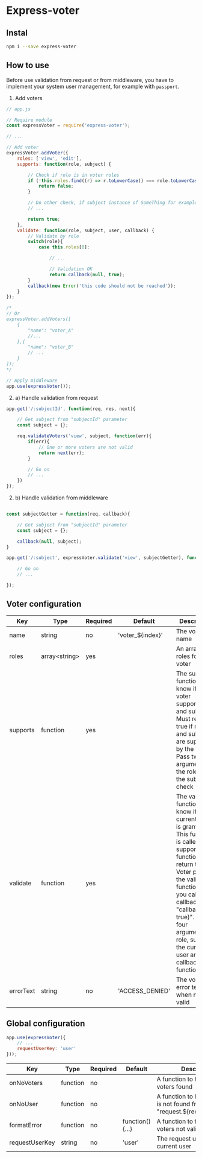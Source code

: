 # Express-voter

## Instal

```bash
npm i --save express-voter
```

## How to use

Before use validation from request or from middleware, you have to implement your system user management, for example with `passport`.

1. Add voters
```js
// app.js

// Require module
const expressVoter = require('express-voter');

// ...

// Add voter
expressVoter.addVoter({
    roles: ['view', 'edit'],
    supports: function(role, subject) {

        // Check if role is in voter roles
        if (!this.roles.find((r) => r.toLowerCase() === role.toLowerCase())) {
            return false;
        }

        // Do other check, if subject instance of SomeThing for example
        // ...

        return true;
    },
    validate: function(role, subject, user, callback) {
        // Validate by role
        switch(role){
            case this.roles[0]:

                // ... 

                // Validation OK
                return callback(null, true);
        }
        callback(new Error('this code should not be reached'));
    }
});

/*
// Or
expressVoter.addVoters([
    {
        "name": "voter_A"
        //...
    },{
        "name": "voter_B"
        // ...
    }
]);
*/

// Apply middleware
app.use(expressVoter());
```

2. a) Handle validation from request

```js
app.get('/:subjectId', function(req, res, next){

    // Get subject from "subjectId" parameter
    const subject = {};

    req.validateVoters('view', subject, function(err){
        if(err){
            // One or more voters are not valid
            return next(err);
        }

        // Go on
        // ...
    })
});
```

2. b) Handle validation from middleware

```js

const subjectGetter = function(req, callback){

    // Get subject from "subjectId" parameter
    const subject = {};

    callback(null, subject);
}

app.get('/:subject', expressVoter.validate('view', subjectGetter), function(req, res, next){

    // Go on
    // ...

});
```

## Voter configuration


| Key | Type | Required | Default | Description |
| --- | --- | --- | --- | --- |
| name| string | no | 'voter_${index}' | The voter name |
| roles | array\<string\> | yes |  | An array of roles for the voter |
| supports | function | yes |  | The supports function to know if the voter supports role and subject. Must return true if role and subject are supported by the voter. Pass two arguments, the role and the subject to check |
| validate | function | yes |  | The validate function to know if the current user is granted. This function is called if the supports function return true. Voter pass the validation function if you call callback like "callback(null, true)". Pass four arguments: role, subject, the current user and the callback function |
| errorText | string | no | 'ACCESS_DENIED' | The voter error text when not valid |

## Global configuration

```js
app.use(expressVoter({
    // ...
    requestUserKey: 'user'
}));
```

| Key | Type | Required | Default | Description |
| --- | --- | --- | --- | --- |
| onNoVoters | function | no |  | A function to handle on no voters found |
| onNoUser | function | no |  | A function to handle on user is not found from "request.${requestUserKey}" |
| formatError | function | no | function(){...} | A function to format error on voters not valid |
| requestUserKey | string | no | 'user' | The request user key to find current user |
